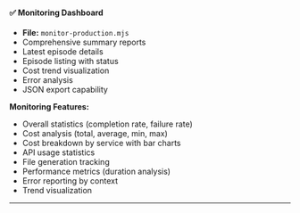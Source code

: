 #### ✅ Monitoring Dashboard
- **File:** `monitor-production.mjs`
- Comprehensive summary reports
- Latest episode details
- Episode listing with status
- Cost trend visualization
- Error analysis
- JSON export capability

**Monitoring Features:**
- Overall statistics (completion rate, failure rate)
- Cost analysis (total, average, min, max)
- Cost breakdown by service with bar charts
- API usage statistics
- File generation tracking
- Performance metrics (duration analysis)
- Error reporting by context
- Trend visualization

---
